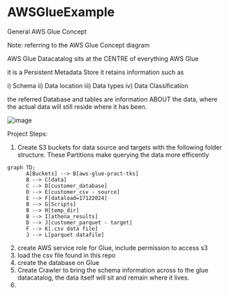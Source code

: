# AWSGlueExample

General AWS Glue Concept

Note: referring to the AWS Glue Concept diagram

AWS Glue Datacatalog sits at the CENTRE of everything AWS Glue

it is a Persistent Metadata Store
it retains information such as 

i) Schema
ii) Data location
iii) Data types
iv) Data Classification

the referred Database and tables are information ABOUT the data, where the actual data will still reside where it has been.

![image](https://github.com/user-attachments/assets/7671e20c-39dc-41bf-a5a8-c1bcd86338aa)

Project Steps:
1) Create S3 buckets for data source and targets with the following folder structure. These Partitions make querying the data more efficently


``` mermaid
graph TD;
      A[Buckets] --> B[aws-glue-pract-tks]
      B --> C[data]
      C --> D[customer_database]
      D --> E[customer_csv - source]
      E --> F[dataload=17122024]
      B --> G[Scripts]
      B --> H[temp_dir]
      B --> I[athena_results]
      D --> J[customer_parquet - target]
      F --> K[.csv data file]
      J --> L[parquet datafile]

```

2) create AWS service role for Glue, include permission to access s3
3) load the csv file found in this repo
4) create the database on Glue
5) Create Crawler to bring the schema information across to the glue datacatalog, the data itself will sit and remain where it lives.
6) 
